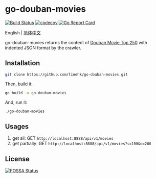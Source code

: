 # go-douban-movies

[![Build Status](https://travis-ci.org/linehk/go-douban-movies.svg?branch=master)](https://travis-ci.org/linehk/go-douban-movies)
[![codecov](https://codecov.io/gh/linehk/go-douban-movies/branch/master/graph/badge.svg)](https://codecov.io/gh/linehk/go-douban-movies)
[![Go Report Card](https://goreportcard.com/badge/github.com/linehk/go-douban-movies)](https://goreportcard.com/report/github.com/linehk/go-douban-movies)

English | [简体中文](./README.md "简体中文")

go-douban-movies returns the content of [Douban Movie Top 250](https://movie.douban.com/top250 "Douban Movie Top 250") with indented JSON format by the crawler.

## Installation

```bash
git clone https://github.com/linehk/go-douban-movies.git
```

Then, build it:

```bash
go build -o go-douban-movies
```

And, run it:

```bash
./go-douban-movies
```

## Usages

1. get all: GET `http://localhost:8888/api/v1/movies`
2. get partially: GET `http://localhost:8888/api/v1/movies?s=100&e=200`

## License

[![FOSSA Status](https://app.fossa.com/api/projects/git%2Bgithub.com%2Flinehk%2Fgo-douban-movies.svg?type=large)](https://app.fossa.com/projects/git%2Bgithub.com%2Flinehk%2Fgo-douban-movies?ref=badge_large)